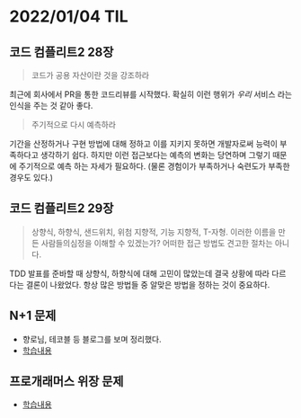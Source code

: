 # 2022/01/04 TIL

## 코드 컴플리트2 28장

> 코드가 공용 자산이란 것을 강조하라

최근에 회사에서 PR을 통한 코드리뷰를 시작했다. 확실히 이런 행위가 _우리_ 서비스 라는 인식을 주는 것 같아 좋다.

> 주기적으로 다시 예측하라

기간을 산정하거나 구현 방법에 대해 정하고 이를 지키지 못하면 개발자로써 능력이 부족하다고 생각하기 쉽다. 하지만 이런 접근보다는 예측의 변화는 당연하며 그렇기 때문에 주기적으로 예측 하는 자세가 필요하다. (물론 경험이가 부족하거나 숙련도가 부족한 경우도 있다.)

## 코드 컴플리트2 29장

> 상향식, 하향식, 샌드위치, 위첨 지향적, 기능 지향적, T-자형. 이러한 이름을 만든 사람들의심정을 이해할 수 있겠는가? 어떠한 접근 방법도 견고한 절차는 아니다.

TDD 발표를 준바할 때 상향식, 하향식에 대해 고민이 많았는데 결국 상황에 따라 다르다는 결론이 나왔었다. 항상 많은 방법들 중 알맞은 방법을 정하는 것이 중요하다.

## N+1 문제

- 향로님, 테코블 등 블로그를 보며 정리했다.
- [학습내용](https://github.com/wenodev/blog-code/tree/main/n-plus-one)

## 프로개래머스 위장 문제

- [학습내용](https://github.com/wenodev/coding-dojo/blob/main/src/test/java/%EC%9C%84%EC%9E%A5/%EC%9C%84%EC%9E%A5.md)
